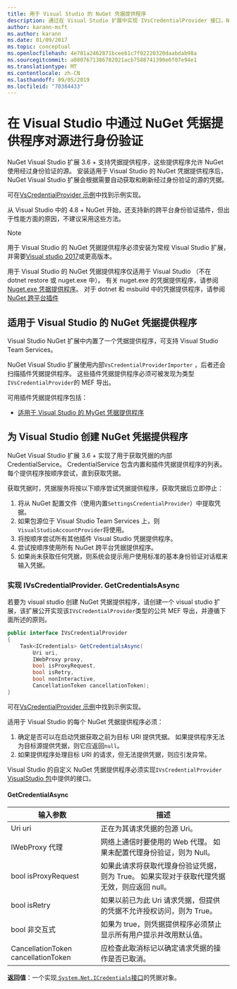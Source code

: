 ```yaml
---
title: 用于 Visual Studio 的 NuGet 凭据提供程序
description: 通过在 Visual Studio 扩展中实现 IVsCredentialProvider 接口，NuGet 凭据提供程序对源进行身份验证。
author: karann-msft
ms.author: karann
ms.date: 01/09/2017
ms.topic: conceptual
ms.openlocfilehash: 4e781a2462871bceeb1c7f02220320daabdab98a
ms.sourcegitcommit: a0807671386782021acb7588741390e6f07e94e1
ms.translationtype: MT
ms.contentlocale: zh-CN
ms.lasthandoff: 09/05/2019
ms.locfileid: "70384433"
---
```

# <a name="authenticating-feeds-in-visual-studio-with-nuget-credential-providers"></a>在 Visual Studio 中通过 NuGet 凭据提供程序对源进行身份验证

NuGet Visual Studio 扩展 3.6 + 支持凭据提供程序，这些提供程序允许 NuGet 使用经过身份验证的源。
安装适用于 Visual Studio 的 NuGet 凭据提供程序后，NuGet Visual Studio 扩展会根据需要自动获取和刷新经过身份验证的源的凭据。

可在[VsCredentialProvider 示例](https://github.com/NuGet/Samples/tree/master/VsCredentialProvider)中找到示例实现。

从 Visual Studio 中的 4.8 + NuGet 开始，还支持新的跨平台身份验证插件，但出于性能方面的原因，不建议采用这些方法。

> [!Note]
> 用于 Visual Studio 的 NuGet 凭据提供程序必须安装为常规 Visual Studio 扩展，并需要[Visual studio 2017](http://aka.ms/vs/15/release/vs_enterprise.exe)或更高版本。
>
> 用于 Visual Studio 的 NuGet 凭据提供程序仅适用于 Visual Studio （不在 dotnet restore 或 nuget.exe 中）。 有关 nuget.exe 的凭据提供程序，请参阅[Nuget.exe 凭据提供程序](nuget-exe-Credential-providers.md)。
> 对于 dotnet 和 msbuild 中的凭据提供程序，请参阅[NuGet 跨平台插件](nuget-cross-platform-authentication-plugin.md)

## <a name="available-nuget-credential-providers-for-visual-studio"></a>适用于 Visual Studio 的 NuGet 凭据提供程序

Visual Studio NuGet 扩展中内置了一个凭据提供程序，可支持 Visual Studio Team Services。

NuGet Visual Studio 扩展使用内部`VsCredentialProviderImporter` ，后者还会扫描插件凭据提供程序。 这些插件凭据提供程序必须可被发现为类型`IVsCredentialProvider`的 MEF 导出。

可用插件凭据提供程序包括：

- [适用于 Visual Studio 的 MyGet 凭据提供程序](http://docs.myget.org/docs/reference/credential-provider-for-visual-studio)

## <a name="creating-a-nuget-credential-provider-for-visual-studio"></a>为 Visual Studio 创建 NuGet 凭据提供程序

NuGet Visual Studio 扩展 3.6 + 实现了用于获取凭据的内部 CredentialService。 CredentialService 包含内置和插件凭据提供程序的列表。 每个提供程序按顺序尝试，直到获取凭据。

获取凭据时，凭据服务将按以下顺序尝试凭据提供程序，获取凭据后立即停止：

1. 将从 NuGet 配置文件（使用内置`SettingsCredentialProvider`）中提取凭据。
1. 如果包源位于 Visual Studio Team Services 上，则`VisualStudioAccountProvider`将使用。
1. 将按顺序尝试所有其他插件 Visual Studio 凭据提供程序。
1. 尝试按顺序使用所有 NuGet 跨平台凭据提供程序。
1. 如果尚未获取任何凭据，则系统会提示用户使用标准的基本身份验证对话框来输入凭据。

### <a name="implementing-ivscredentialprovidergetcredentialsasync"></a>实现 IVsCredentialProvider. GetCredentialsAsync

若要为 visual studio 创建 NuGet 凭据提供程序，请创建一个 visual studio 扩展，该扩展公开实现该`IVsCredentialProvider`类型的公共 MEF 导出，并遵循下面所述的原则。

```cs
public interface IVsCredentialProvider
{
    Task<ICredentials> GetCredentialsAsync(
        Uri uri,
        IWebProxy proxy,
        bool isProxyRequest,
        bool isRetry,
        bool nonInteractive,
        CancellationToken cancellationToken);
}
```

可在[VsCredentialProvider 示例](https://github.com/NuGet/Samples/tree/master/VsCredentialProvider)中找到示例实现。

适用于 Visual Studio 的每个 NuGet 凭据提供程序必须：

1. 确定是否可以在启动凭据获取之前为目标 URI 提供凭据。 如果提供程序无法为目标源提供凭据，则它应返回`null`。
1. 如果提供程序处理目标 URI 的请求，但无法提供凭据，则应引发异常。

Visual Studio 的自定义 NuGet 凭据提供程序必须实现`IVsCredentialProvider` [VisualStudio 包](https://www.nuget.org/packages/NuGet.VisualStudio/)中提供的接口。

#### <a name="getcredentialasync"></a>GetCredentialAsync

| 输入参数 |描述|
| ----------------|-----------|
| Uri uri | 正在为其请求凭据的包源 Uri。|
| IWebProxy 代理 | 网络上通信时要使用的 Web 代理。 如果未配置代理身份验证，则为 Null。 |
| bool isProxyRequest | 如果此请求将获取代理身份验证凭据，则为 True。 如果实现对于获取代理凭据无效，则应返回 null。 |
| bool isRetry | 如果以前已为此 Uri 请求凭据，但提供的凭据不允许授权访问，则为 True。 |
| bool 非交互式 | 如果为 true，则凭据提供程序必须禁止显示所有用户提示并改用默认值。 |
| CancellationToken cancellationToken | 应检查此取消标记以确定请求凭据的操作是否已取消。 |

**返回值**：一个实现[ `System.Net.ICredentials`接口](/dotnet/api/system.net.icredentials?view=netstandard-2.0)的凭据对象。
